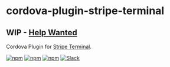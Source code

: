# cordova-plugin-stripe-terminal

## WIP - [Help Wanted](https://github.com/Filiosoft/cordova-plugin-stripe-terminal/issues/1)

Cordova Plugin for [Stripe Terminal](https://stripe.com/terminal).

[![npm](https://img.shields.io/npm/l/cordova-plugin-stripe-terminal.svg)](https://www.npmjs.com/package/cordova-plugin-stripe-terminal/)
[![npm](https://img.shields.io/npm/dt/cordova-plugin-stripe-terminal.svg)](https://www.npmjs.com/package/cordova-plugin-stripe-terminal)
[![npm](https://img.shields.io/npm/dm/cordova-plugin-stripe-terminal.svg)](https://www.npmjs.com/package/cordova-plugin-stripe-terminal)
[![Slack](https://slack-oss.geteventone.com/badge.svg)](https://slack-oss.geteventone.com)

